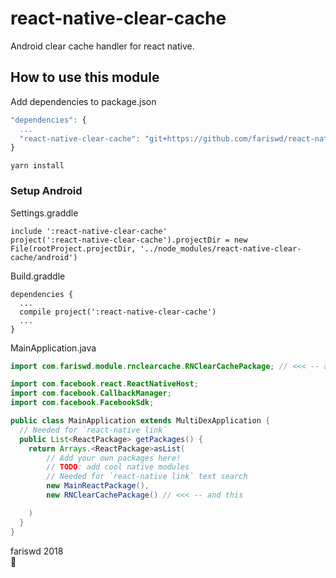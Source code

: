 # react-native-clear-cache
Android clear cache handler for react native.

## How to use this module
Add dependencies to package.json
```js
"dependencies": {
  ...
  "react-native-clear-cache": "git+https://github.com/fariswd/react-native-clear-cache.git"
}
```
```
yarn install
```
### Setup Android
Settings.graddle
```
include ':react-native-clear-cache'
project(':react-native-clear-cache').projectDir = new File(rootProject.projectDir, '../node_modules/react-native-clear-cache/android')
```

Build.graddle
```
dependencies {
  ...
  compile project(':react-native-clear-cache')
  ...
}
```
MainApplication.java
```java
import com.fariswd.module.rnclearcache.RNClearCachePackage; // <<< -- add this

import com.facebook.react.ReactNativeHost;
import com.facebook.CallbackManager;
import com.facebook.FacebookSdk;

public class MainApplication extends MultiDexApplication {
  // Needed for `react-native link`
  public List<ReactPackage> getPackages() {
    return Arrays.<ReactPackage>asList(
        // Add your own packages here!
        // TODO: add cool native modules
        // Needed for `react-native link` text search
        new MainReactPackage(),
        new RNClearCachePackage() // <<< -- and this

    )
  }
}
```

fariswd 2018  
:rocket:
